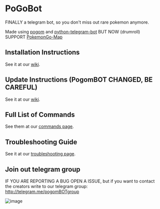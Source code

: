 
# PoGoBot

FINALLY a telegram bot, so you don't miss out rare pokemon anymore.

Made using [pogom](https://github.com/favll/pogom) and [python-telegram-bot](https://github.com/python-telegram-bot/python-telegram-bot)
BUT NOW (drumroll) SUPPORT [PokemonGo-Map](https://github.com/PokemonGoMap/PokemonGo-Map)

## Installation Instructions

See it at our [wiki](https://github.com/eugenio412/PogomBOT/wiki).

## Update Instructions (PogomBOT CHANGED, BE CAREFUL)

See it at our [wiki](https://github.com/eugenio412/PogomBOT/wiki/update-guide).

## Full List of Commands

See them at our [commands page](https://github.com/eugenio412/PogomBOT/wiki/commands).


## Troubleshooting Guide

See it at our [troubleshooting page](https://github.com/eugenio412/PogomBOT/wiki/troubleshooting).

## Join out telegram group

IF YOU ARE REPORTING A BUG OPEN A ISSUE, but if you want to contact the creators write to our telegram group: http://telegram.me/pogomBOTgroup

![image](https://raw.githubusercontent.com/eugenio412/PogomBOT/master/images/pogobot.jpg)

